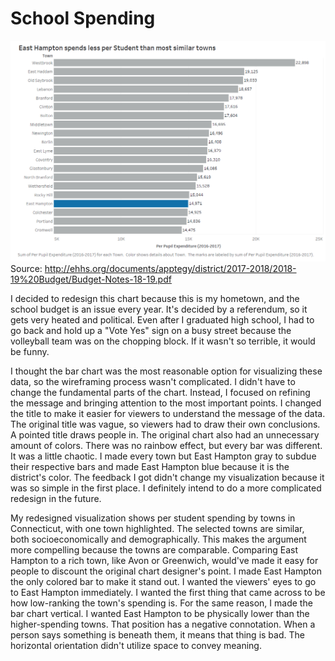 # School Spending

![School Spending](ehschools.png)
Source: http://ehhs.org/documents/apptegy/district/2017-2018/2018-19%20Budget/Budget-Notes-18-19.pdf

I decided to redesign this chart because this is my hometown, and the school budget is an issue every year. It's decided by a referendum, so it gets very heated and political. Even after I graduated high school, I had to go back and hold up a "Vote Yes" sign on a busy street because the volleyball team was on the chopping block. If it wasn't so terrible, it would be funny. 

I thought the bar chart was the most reasonable option for visualizing these data, so the wireframing process wasn't complicated. I didn't have to change the fundamental parts of the chart. Instead, I focused on refining the message and bringing attention to the most important points. I changed the title to make it easier for viewers to understand the message of the data. The original title was vague, so viewers had to draw their own conclusions. A pointed title draws people in. The original chart also had an unnecessary amount of colors. There was no rainbow effect, but every bar was different. It was a little chaotic. I made every town but East Hampton gray to subdue their respective bars and made East Hampton blue because it is the district's color. The feedback I got didn't change my visualization because it was so simple in the first place. I definitely intend to do a more complicated redesign in the future. 

My redesigned visualization shows per student spending by towns in Connecticut, with one town highlighted. The selected towns are similar, both socioeconomically and demographically. This makes the argument more compelling because the towns are comparable. Comparing East Hampton to a rich town, like Avon or Greenwich, would've made it easy for people to discount the original chart designer's point. I made East Hampton the only colored bar to make it stand out. I wanted the viewers' eyes to go to East Hampton immediately. I wanted the first thing that came across to be how low-ranking the town's spending is. For the same reason, I made the bar chart vertical. I wanted East Hampton to be physically lower than the higher-spending towns. That position has a negative connotation. When a person says something is beneath them, it means that thing is bad. The horizontal orientation didn't utilize space to convey meaning.
